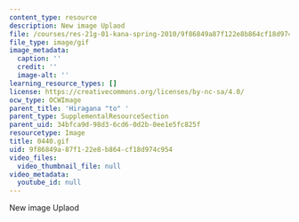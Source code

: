 ```yaml
---
content_type: resource
description: New image Uplaod
file: /courses/res-21g-01-kana-spring-2010/9f86849a87f122e8b864cf18d974c954_0440.gif
file_type: image/gif
image_metadata:
  caption: ''
  credit: ''
  image-alt: ''
learning_resource_types: []
license: https://creativecommons.org/licenses/by-nc-sa/4.0/
ocw_type: OCWImage
parent_title: 'Hiragana "to" '
parent_type: SupplementalResourceSection
parent_uid: 34bfca9d-98d3-6cd6-0d2b-0ee1e5fc825f
resourcetype: Image
title: 0440.gif
uid: 9f86849a-87f1-22e8-b864-cf18d974c954
video_files:
  video_thumbnail_file: null
video_metadata:
  youtube_id: null
---
```

New image Uplaod